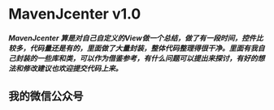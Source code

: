# MavenJcenter v1.0
##### MavenJcenter 算是对自己自定义的View做一个总结，做了有一段时间，控件比较多，代码量还是有的，里面做了大量封装，整体代码整理得很干净。里面有我自己封装的一些库和类，可以作为借鉴参考，有什么问题可以提出来探讨，有好的想法和修改建议也欢迎提交代码上来。

## 我的微信公众号

